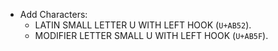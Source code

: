* Add Characters:
  - LATIN SMALL LETTER U WITH LEFT HOOK (`U+AB52`).
  - MODIFIER LETTER SMALL U WITH LEFT HOOK (`U+AB5F`).
